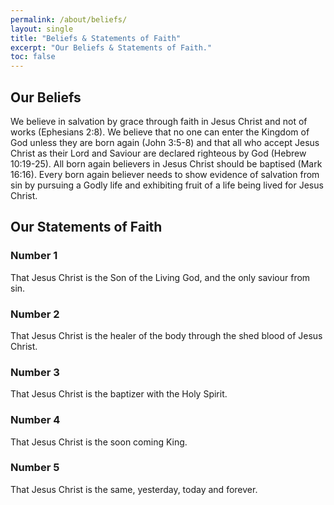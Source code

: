 ```yaml
---
permalink: /about/beliefs/
layout: single
title: "Beliefs & Statements of Faith"
excerpt: "Our Beliefs & Statements of Faith."
toc: false
---
```


## Our Beliefs

We believe in salvation by grace through faith in Jesus Christ and not of works (Ephesians 2:8). We believe that no one can enter the Kingdom of God unless they are born again (John 3:5-8) and that all who accept Jesus Christ as their Lord and Saviour are declared righteous by God (Hebrew 10:19-25). All born again believers in Jesus Christ should be baptised (Mark 16:16). Every born again believer needs to show evidence of salvation from sin by pursuing a Godly life and exhibiting fruit of a life being lived for Jesus Christ.

## Our Statements of Faith

### Number 1

That Jesus Christ is the Son of the Living God, and the only saviour from sin.

### Number 2

That Jesus Christ is the healer of the body through the shed blood of Jesus Christ.

### Number 3

That Jesus Christ is the baptizer with the Holy Spirit.

### Number 4

That Jesus Christ is the soon coming King.

### Number 5
That Jesus Christ is the same, yesterday, today and forever.